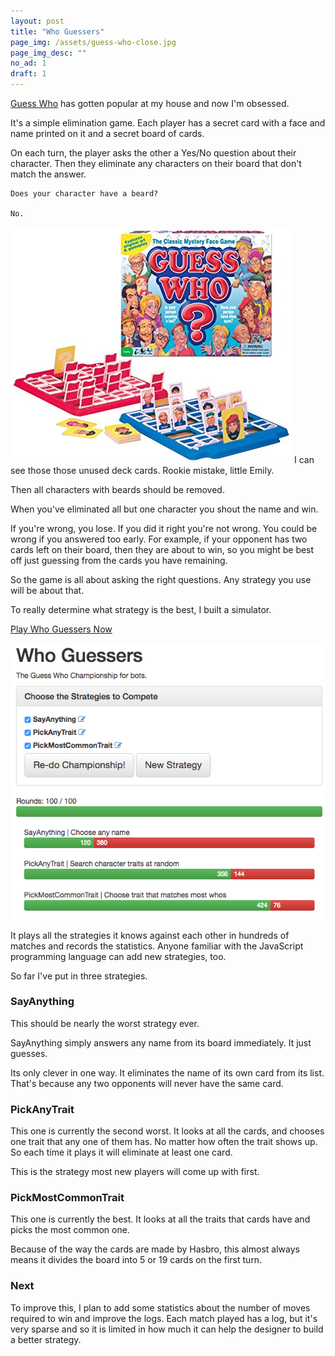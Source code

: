 ```yaml
---
layout: post
title: "Who Guessers"
page_img: /assets/guess-who-close.jpg
page_img_desc: ""
no_ad: 1
draft: 1
---
```


<a href="http://www.amazon.com/Winning-Moves-Games-1191-Guess/dp/B00S732WJE/ref=sr_1_2?s=toys-and-games&ie=UTF8&qid=1491586221&sr=1-2&keywords=guess+who+board+game&tag=dankuck-20">Guess Who</a> has gotten popular at my house and now I'm obsessed.

It's a simple elimination game. Each player has a secret card with a face and name printed on it and a secret board of cards.

On each turn, the player asks the other a Yes/No question about their character. Then they eliminate any characters on their board that don't match the answer.

```
Does your character have a beard?

No.
```

<div class="illustration">
    <img src="/assets/guess-who.jpg" />
    I can see those those unused deck cards. Rookie mistake, little Emily.
</div>

Then all characters with beards should be removed.

When you've eliminated all but one character you shout the name and win.

If you're wrong, you lose. If you did it right you're not wrong. You could be wrong if you answered too early. For example, if your opponent has two cards left on their board, then they are about to win, so you might be best off just guessing from the cards you have remaining.

So the game is all about asking the right questions. Any strategy you use will be about that.

To really determine what strategy is the best, I built a simulator.

<a href="https://dankuck.github.io/who-guessers/">Play Who Guessers Now</a>

<img src="/assets/Screen Shot 2017-04-05 at 5.57.47 PM.png" class="screenshot" />

It plays all the strategies it knows against each other in hundreds of matches and records the statistics. Anyone familiar with the JavaScript programming language can add new strategies, too.

So far I've put in three strategies.

### SayAnything

This should be nearly the worst strategy ever.

SayAnything simply answers any name from its board immediately. It just guesses.

Its only clever in one way. It eliminates the name of its own card from its list. That's because any two opponents will never have the same card.

### PickAnyTrait

This one is currently the second worst. It looks at all the cards, and chooses one trait that any one of them has. No matter how often the trait shows up. So each time it plays it will eliminate at least one card.

This is the strategy most new players will come up with first.

### PickMostCommonTrait

This one is currently the best. It looks at all the traits that cards have and picks the most common one.

Because of the way the cards are made by Hasbro, this almost always means it divides the board into 5 or 19 cards on the first turn.

### Next

To improve this, I plan to add some statistics about the number of moves required to win and improve the logs. Each match played has a log, but it's very sparse and so it is limited in how much it can help the designer to build a better strategy.

